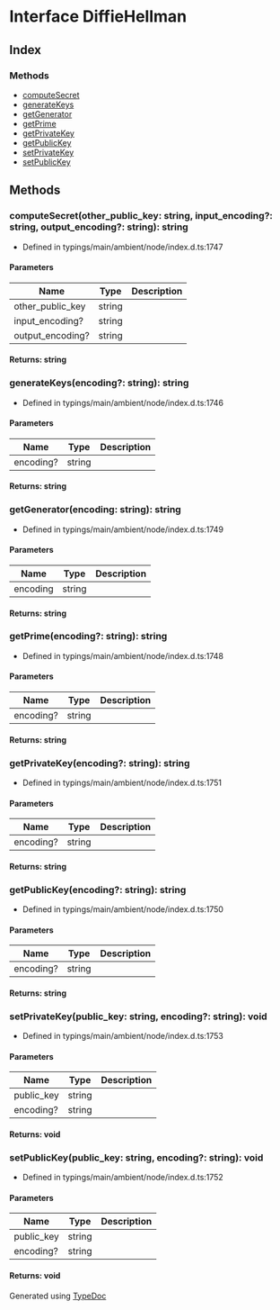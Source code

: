 # Interface DiffieHellman


## Index

### Methods
* [computeSecret](_typings_main_ambient_node_index_d_._crypto_.diffiehellman.md#computesecret)
* [generateKeys](_typings_main_ambient_node_index_d_._crypto_.diffiehellman.md#generatekeys)
* [getGenerator](_typings_main_ambient_node_index_d_._crypto_.diffiehellman.md#getgenerator)
* [getPrime](_typings_main_ambient_node_index_d_._crypto_.diffiehellman.md#getprime)
* [getPrivateKey](_typings_main_ambient_node_index_d_._crypto_.diffiehellman.md#getprivatekey)
* [getPublicKey](_typings_main_ambient_node_index_d_._crypto_.diffiehellman.md#getpublickey)
* [setPrivateKey](_typings_main_ambient_node_index_d_._crypto_.diffiehellman.md#setprivatekey)
* [setPublicKey](_typings_main_ambient_node_index_d_._crypto_.diffiehellman.md#setpublickey)

## Methods

### computeSecret(other_public_key: string, input_encoding?: string, output_encoding?: string): string
  
* Defined in typings/main/ambient/node/index.d.ts:1747


#### Parameters

| Name | Type | Description |
| ---- | ---- | ---- |
| other_public_key | string|  |
| input_encoding? | string|  |
| output_encoding? | string|  |

#### Returns: string

### generateKeys(encoding?: string): string
  
* Defined in typings/main/ambient/node/index.d.ts:1746


#### Parameters

| Name | Type | Description |
| ---- | ---- | ---- |
| encoding? | string|  |

#### Returns: string

### getGenerator(encoding: string): string
  
* Defined in typings/main/ambient/node/index.d.ts:1749


#### Parameters

| Name | Type | Description |
| ---- | ---- | ---- |
| encoding | string|  |

#### Returns: string

### getPrime(encoding?: string): string
  
* Defined in typings/main/ambient/node/index.d.ts:1748


#### Parameters

| Name | Type | Description |
| ---- | ---- | ---- |
| encoding? | string|  |

#### Returns: string

### getPrivateKey(encoding?: string): string
  
* Defined in typings/main/ambient/node/index.d.ts:1751


#### Parameters

| Name | Type | Description |
| ---- | ---- | ---- |
| encoding? | string|  |

#### Returns: string

### getPublicKey(encoding?: string): string
  
* Defined in typings/main/ambient/node/index.d.ts:1750


#### Parameters

| Name | Type | Description |
| ---- | ---- | ---- |
| encoding? | string|  |

#### Returns: string

### setPrivateKey(public_key: string, encoding?: string): void
  
* Defined in typings/main/ambient/node/index.d.ts:1753


#### Parameters

| Name | Type | Description |
| ---- | ---- | ---- |
| public_key | string|  |
| encoding? | string|  |

#### Returns: void

### setPublicKey(public_key: string, encoding?: string): void
  
* Defined in typings/main/ambient/node/index.d.ts:1752


#### Parameters

| Name | Type | Description |
| ---- | ---- | ---- |
| public_key | string|  |
| encoding? | string|  |

#### Returns: void


Generated using [TypeDoc](http://typedoc.io)
